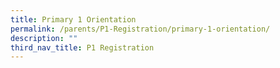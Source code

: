 ```yaml
---
title: Primary 1 Orientation
permalink: /parents/P1-Registration/primary-1-orientation/
description: ""
third_nav_title: P1 Registration
---
```


